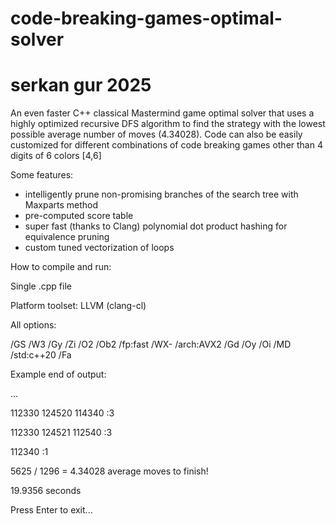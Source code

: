 # code-breaking-games-optimal-solver
# serkan gur 2025

An even faster C++ classical Mastermind game optimal solver that uses a highly optimized recursive DFS algorithm to find the strategy with the lowest possible average number of moves (4.34028). Code can also be easily customized for different combinations of code breaking games other than 4 digits of 6 colors [4,6]

Some features:

- intelligently prune non-promising branches of the search tree with Maxparts method
- pre-computed score table
- super fast (thanks to Clang) polynomial dot product hashing for equivalence pruning
- custom tuned vectorization of loops

How to compile and run:

Single .cpp file

Platform toolset: LLVM (clang-cl)

All options:

/GS /W3 /Gy /Zi /O2 /Ob2 /fp:fast /WX- /arch:AVX2 /Gd /Oy /Oi /MD /std:c++20 /Fa


Example end of output:

...

112330  124520  114340  :3

112330  124521  112540  :3

112340  :1

5625 / 1296 = 4.34028 average moves to finish!

19.9356 seconds

Press Enter to exit...
